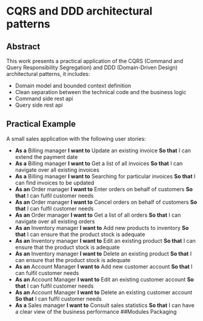 # CQRS and DDD architectural patterns

## Abstract
This work presents a practical application of the CQRS (Command and Query Responsibility Segregation) and DDD (Domain-Driven Design) architectural patterns, it includes:  
*	Domain model and bounded context definition
*	Clean separation between the technical code and the business logic
*	Command side rest api
*	Query side rest api

## Practical Example
A small sales application with the following user stories: 
* **As a** Billing manager **I want to** Update an existing invoice **So that** I can extend the payment date
* **As a** Billing manager **I want to** Get a list of all invoices **So that** I can navigate over all existing invoices 
* **As a** Billing manager **I want to** Searching for particular invoices **So that** I can find invoices to be updated 
* **As an** Order manager **I want to** Enter orders on behalf of customers **So that** I can fulfil customer needs
* **As an** Order manager **I want to** Cancel orders on behalf of customers **So that** I can fulfil customer needs
* **As an** Order manager **I want to** Get a list of all orders **So that** I can navigate over all existing orders 
* **As an** Inventory manager	**I want to** Add new products to inventory **So that** I can ensure that the product stock is adequate 
* **As an** Inventory manager	**I want to** Edit an existing product **So that** I can ensure that the product stock is adequate
* **As an** Inventory manager	**I want to** Delete an existing product **So that** I can ensure that the product stock is adequate
* **As an** Account Manager **I want to** Add new customer account **So that** I can fulfil customer needs
* **As an** Account Manager **I want to** Edit an existing customer account **So that** I can fulfil customer needs
* **As an** Account Manager **I want to** Delete an existing customer account **So that** I can fulfil customer needs
* **As a** Sales manager **I want to** Consult sales statistics **So that** I can have a clear view of the business performance
##Modules Packaging
